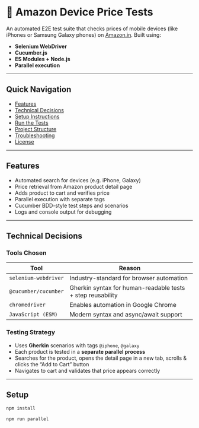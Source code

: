 # 🛒 Amazon Device Price Tests

An automated E2E test suite that checks prices of mobile devices (like iPhones or Samsung Galaxy phones) on [Amazon.in](https://www.amazon.in). Built using:

- **Selenium WebDriver**
- **Cucumber.js**
- **ES Modules + Node.js**
- **Parallel execution**

---

## Quick Navigation

- [Features](#features)
- [Technical Decisions](#technical-decisions)
- [Setup Instructions](#setup)
- [Run the Tests](#running-tests)
- [Project Structure](#project-structure)
- [Troubleshooting](#troubleshooting)
- [License](#license)

---

## Features

-  Automated search for devices (e.g. iPhone, Galaxy)
-  Price retrieval from Amazon product detail page
-  Adds product to cart and verifies price
-  Parallel execution with separate tags
-  Cucumber BDD-style test steps and scenarios
-  Logs and console output for debugging

---

##  Technical Decisions

###  Tools Chosen

| Tool              | Reason                                                                 |
|-------------------|------------------------------------------------------------------------|
| `selenium-webdriver` | Industry-standard for browser automation                              |
| `@cucumber/cucumber` | Gherkin syntax for human-readable tests + step reusability           |
| `chromedriver`     | Enables automation in Google Chrome                                   |
| `JavaScript (ESM)` | Modern syntax and async/await support                                 |

###  Testing Strategy

- Uses **Gherkin** scenarios with tags `@iphone`, `@galaxy`
- Each product is tested in a **separate parallel process**
- Searches for the product, opens the detail page in a new tab, scrolls & clicks the “Add to Cart” button
- Navigates to cart and validates that price appears correctly

---

## Setup

```bash
npm install
```

```bash
npm run parallel

```

